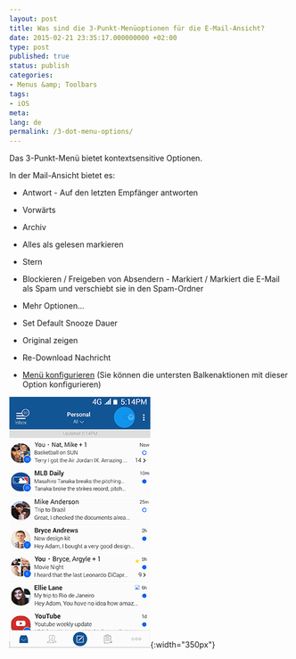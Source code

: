 ```yaml
---
layout: post
title: Was sind die 3-Punkt-Menüoptionen für die E-Mail-Ansicht?
date: 2015-02-21 23:35:17.000000000 +02:00
type: post
published: true
status: publish
categories:
- Menus &amp; Toolbars
tags:
- iOS
meta:
lang: de
permalink: /3-dot-menu-options/
---
```


Das 3-Punkt-Menü bietet kontextsensitive Optionen.

In der Mail-Ansicht bietet es:

* Antwort - Auf den letzten Empfänger antworten
* Vorwärts
* Archiv
* Alles als gelesen markieren
* Stern
* Blockieren / Freigeben von Absendern - Markiert / Markiert die E-Mail als Spam und verschiebt sie in den Spam-Ordner
* Mehr Optionen...

* Set Default Snooze Dauer
* Original zeigen
* Re-Download Nachricht
* [Menü konfigurieren](/how-to-configure-the-bottom-bar-actions/) (Sie können die untersten Balkenaktionen mit dieser Option konfigurieren)

![](/assets/BlueMail_3_Dot_Email_View-1.gif){:width="350px"}
